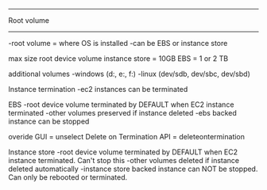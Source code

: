 ***********
Root volume
***********
-root volume = where OS is installed
-can be EBS or instance store

max size root device volume
instance store = 10GB
EBS = 1 or 2 TB

additional volumes
-windows (d:\, e:\, f:\)
-linux (dev/sdb, dev/sbc, dev/sbd)

Instance termination
-ec2 instances can be terminated

EBS
-root device volume terminated by DEFAULT when EC2 instance terminated
-other volumes preserved if instance deleted
-ebs backed instance can be stopped

overide
GUI = unselect Delete on Termination
API = deleteontermination

Instance store
-root device volume terminated by DEFAULT when EC2 instance terminated.  Can't stop this
-other volumes deleted if instance deleted automatically
-instance store backed instance can NOT be stopped.  Can only be rebooted or terminated.
